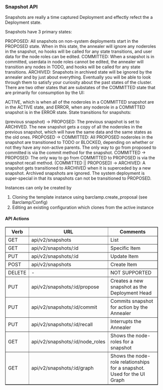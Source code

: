 ### Snapshot API

Snapshots are really a time captured Deployment and effectly refect the a Deployment state.

Snapshots have 3 primary states:

PROPOSED: All snapshots on non-system deployments start in the PROPOSED state. When in this state, the annealer will ignore any noderoles in the snapshot, no hooks will be called for any state transitions, and user data for the node roles can be edited.
COMMITTED: When a snapshot is in committed, userdata in node roles cannot be edited, the annealer will transition any nodes in TODO, and hooks will be called for any state transitions.
ARCHIVED: Snapshots in archived state will be ignored by the annealer and by just about everything. Eventually you will be able to look through them to satisfy your curiosity about the past states of the cluster.
There are two other states that are substates of the COMMITTED state
that are primarily for consumption by the UI:

ACTIVE, which is when all of the noderoles in a COMMITTED snapshot are in the ACTIVE state, and
ERROR, when any noderole in a COMMITTED snapshot is in the ERROR state.
State transitions for snapshots:

(previous snapshot) -> PROPOSED: The previous snapshot is set to ARCHIVED. The new snapshot gets a copy of all the noderoles in the previous snapshot, which will have the same data and the same states as the old ones.
PROPOSED -> COMMITTED: All PROPOSED noderoles in the snapshot are transitioned to TODO or BLOCKED, depending on whether or not they have any non-active parents. The only way to go from proposed to committed is via the commit method for the snapshot.
COMMITTED -> PROPOSED: The only way to go from COMMITTED to PROPOSED is via the snapshot recall method.
(COMMITTED || PROPOSED) -> ARCHIVED: A snapshot gets transitioned to ARCHIVED when it is superceded by a new snapshot. Archived snapshots are ignored.
The system deployment is super-special in that its snapshots can not
be transitioned to PROPOSED.

Instances can only be created by

1. Cloning the template instance using barclamp.create_proposal (see Barclamp/Config)
2. Editing an existing configuration which clones from the active instance

#### API Actions

<table border=1>
<tr><th> Verb </th><th> URL </th><th> Comments </th></tr>
<tr><td> GET  </td>
  <td> api/v2/snapshots </td>
  <td> List </td></tr>
<tr><td> GET  </td>
  <td> api/v2/snapshots/:id </td>
  <td> Specific Item </td></tr>
<tr><td> PUT  </td>
  <td> api/v2/snapshots/:id </td>
  <td> Update Item </td></tr>
<tr><td> POST  </td>
  <td> api/v2/snapshots </td>
  <td> Create Item </td></tr>
<tr><td> DELETE  </td>
  <td> - </td>
  <td> NOT SUPPORTED </td></tr>
<tr><td> PUT  </td>
  <td> api/v2/snapshots/:id/propose </td>
  <td> Creates a new snapshot as the Deployment Head </td></tr>
<tr><td> PUT  </td>
  <td> api/v2/snapshots/:id/commit </td>
  <td> Commits snapshot for action by the Annealer </td></tr>
<tr><td> PUT  </td>
  <td> api/v2/snapshots/:id/recall </td>
  <td> Interrupts the Annealer </td></tr>
<tr><td> GET  </td>
  <td> api/v2/snapshots/:id/node_roles </td>
  <td> Shows the node-roles for a snapshot </td></tr>
<tr><td> GET  </td>
  <td> api/v2/snapshots/:id/graph </td>
  <td> Shows the node-role relationships for a snapshot.  Used for the UI Graph</td></tr>

</table>